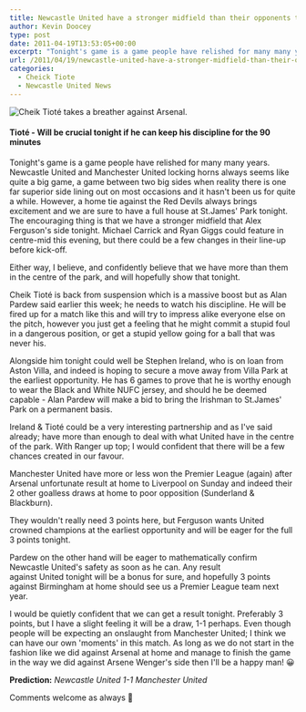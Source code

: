 ```yaml
---
title: Newcastle United have a stronger midfield than their opponents tonight
author: Kevin Doocey
type: post
date: 2011-04-19T13:53:05+00:00
excerpt: "Tonight's game is a game people have relished for many many years. Newcastle United and Manchester United locking horns always.."
url: /2011/04/19/newcastle-united-have-a-stronger-midfield-than-their-opponents-tonight/
categories:
  - Cheick Tiote
  - Newcastle United News
---
```


![Cheik Tioté takes a breather against Arsenal.](https://www.tynetime.com/wp-content/uploads/2011/02/Cheik_Tioté.jpg "Cheik Tioté - Newcastle")

#### Tioté - Will be crucial tonight if he can keep his discipline for the 90 minutes

Tonight's game is a game people have relished for many many years. Newcastle United and Manchester United locking horns always seems like quite a big game, a game between two big sides when reality there is one far superior side lining out on most occasions and it hasn't been us for quite a while. However, a home tie against the Red Devils always brings excitement and we are sure to have  a full house at St.James' Park tonight. The encouraging thing is that we have a stronger midfield that Alex Ferguson's side tonight. Michael Carrick and Ryan Giggs could feature in centre-mid this evening, but there could be a few changes in their line-up before kick-off.

Either way, I believe, and confidently believe that we have more than them in the centre of the park, and will hopefully show that tonight.

Cheik Tioté is back from suspension which is a massive boost but as Alan Pardew said earlier this week; he needs to watch his discipline. He will be fired up for a match like this and will try to impress alike everyone else on the pitch, however you just get a feeling that he might commit a stupid foul in a dangerous position, or get a stupid yellow going for a ball that was never his.

Alongside him tonight could well be Stephen Ireland, who is on loan from Aston Villa, and indeed is hoping to secure a move away from Villa Park at the earliest opportunity. He has 6 games to prove that he is worthy enough to wear the Black and White NUFC jersey, and should he be deemed capable - Alan Pardew will make a bid to bring the Irishman to St.James' Park on a permanent basis.

Ireland & Tioté could be a very interesting partnership and as I've said already; have more than enough to deal with what United have in the centre of the park. With Ranger up top; I would confident that there will be a few chances created in our favour.

Manchester United have more or less won the Premier League (again) after Arsenal unfortunate result at home to Liverpool on Sunday and indeed their 2 other goalless draws at home to poor opposition (Sunderland & Blackburn).

They wouldn't really need 3 points here, but Ferguson wants United crowned champions at the earliest opportunity and will be eager for the full 3 points tonight.

Pardew on the other hand will be eager to mathematically confirm Newcastle United's safety as soon as he can. Any result against United tonight will be a bonus for sure, and hopefully 3 points against Birmingham at home should see us a Premier League team next year.

I would be quietly confident that we can get a result tonight. Preferably 3 points, but I have a slight feeling it will be a draw, 1-1 perhaps. Even though people will be expecting an onslaught from Manchester United; I think we can have our own 'moments' in this match. As long as we do not start in the fashion like we did against Arsenal at home and manage to finish the game in the way we did against Arsene Wenger's side then I'll be a happy man! 😀

**Prediction:** _Newcastle United 1-1 Manchester United_

Comments welcome as always 🙂

&nbsp;
